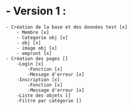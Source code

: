# - Version 1 : 
    - Création de la base et des données test [x]
        - Membre [x]
        - Categorie obj [x]
        - obj [x]
        - image obj [x] 
        - emprunt [x] 
    - Création des pages []
        -Login [x]
            -Fonction [x]
            -Message d'erreur [x]
        -Inscription [x]
            -Fonction [x]
            -Message d'erreur [x]
        -Liste des objets []
        -Filtre par catégorie []